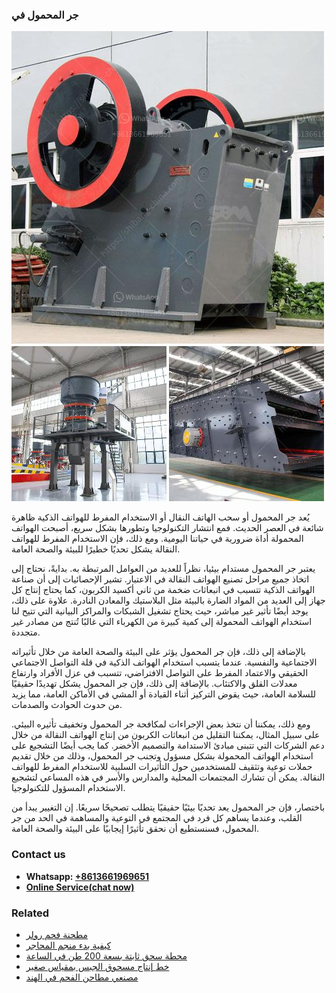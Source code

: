 <h3>جر المحمول في</h3><img src='1701850819.jpg' alt=''><p>يُعد جر المحمول أو سحب الهاتف النقال أو الاستخدام المفرط للهواتف الذكية ظاهرة شائعة في العصر الحديث. فمع انتشار التكنولوجيا وتطورها بشكل سريع، أصبحت الهواتف المحمولة أداة ضرورية في حياتنا اليومية. ومع ذلك، فإن الاستخدام المفرط للهواتف النقالة يشكل تحديًا خطيرًا للبيئة والصحة العامة.</p><p>يعتبر جر المحمول مستدام بيئيا، نظراً للعديد من العوامل المرتبطة به. بدايةً، نحتاج إلى اتخاذ جميع مراحل تصنيع الهواتف النقالة في الاعتبار. تشير الإحصائيات إلى أن صناعة الهواتف الذكية تتسبب في انبعاثات ضخمة من ثاني أكسيد الكربون، كما يحتاج إنتاج كل جهاز إلى العديد من المواد الضارة بالبيئة مثل البلاستيك والمعادن النادرة. علاوة على ذلك، يوجد أيضًا تأثير غير مباشر، حيث يحتاج تشغيل الشبكات والمراكز البيانية التي تتيح لنا استخدام الهواتف المحمولة إلى كمية كبيرة من الكهرباء التي غالبًا تُنتج من مصادر غير متجددة.</p><p>بالإضافة إلى ذلك، فإن جر المحمول يؤثر على البيئة والصحة العامة من خلال تأثيراته الاجتماعية والنفسية. عندما يتسبب استخدام الهواتف الذكية في قلة التواصل الاجتماعي الحقيقي والاعتماد المفرط على التواصل الافتراضي، تتسبب في عزل الأفراد وارتفاع معدلات القلق والاكتئاب. بالإضافة إلى ذلك، فإن جر المحمول يشكل تهديدًا حقيقيًا للسلامة العامة، حيث يقوض التركيز أثناء القيادة أو المشي في الأماكن العامة، مما يزيد من حدوث الحوادث والصدمات.</p><p>ومع ذلك، يمكننا أن نتخذ بعض الإجراءات لمكافحة جر المحمول وتخفيف تأثيره البيئي. على سبيل المثال، يمكننا التقليل من انبعاثات الكربون من إنتاج الهواتف النقالة من خلال دعم الشركات التي تتبنى مبادئ الاستدامة والتصميم الأخضر. كما يجب أيضًا التشجيع على استخدام الهواتف المحمولة بشكل مسؤول وتجنب جر المحمول، وذلك من خلال تقديم حملات توعية وتثقيف للمستخدمين حول التأثيرات السلبية للاستخدام المفرط للهواتف النقالة. يمكن أن تشارك المجتمعات المحلية والمدارس والأسر في هذه المساعي لتشجيع الاستخدام المسؤول للتكنولوجيا.</p><p>باختصار، فإن جر المحمول يعد تحديًا بيئيًا حقيقيًا يتطلب تصحيحًا سريعًا. إن التغيير يبدأ من القلب، وعندما يساهم كل فرد في المجتمع في التوعية والمساهمة في الحد من جر المحمول، فسنستطيع أن نحقق تأثيرًا إيجابيًا على البيئة والصحة العامة.</p><h3>Contact us</h3><ul><li><strong>Whatsapp:&nbsp;<a href="https://wa.me/8613661969651">+8613661969651</a></strong></li><li><a href="https://swt.shibang-china.com/?git&amp;zhl&amp;جر المحمول في"><strong>Online Service(chat now)</strong></a></li></ul><h3>Related</h3><ul><li><a href='مطحنة فحم رولر.md'>مطحنة فحم رولر</a></li><li><a href='كيفية بدء منجم المحاجر.md'>كيفية بدء منجم المحاجر</a></li><li><a href='محطة سحق ثابتة بسعة 200 طن في الساعة.md'>محطة سحق ثابتة بسعة 200 طن في الساعة</a></li><li><a href='خط إنتاج مسحوق الجبس بمقياس صغير.md'>خط إنتاج مسحوق الجبس بمقياس صغير</a></li><li><a href='مصنعي مطاحن الفحم في الهند.md'>مصنعي مطاحن الفحم في الهند</a></li></ul>